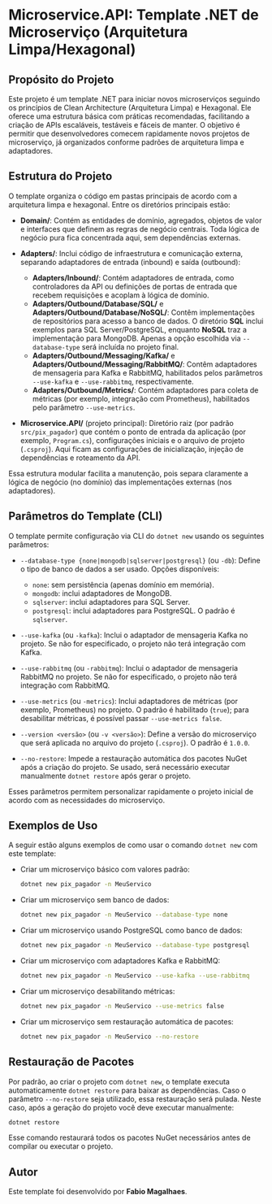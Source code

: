 # Microservice.API: Template .NET de Microserviço (Arquitetura Limpa/Hexagonal)

## Propósito do Projeto

Este projeto é um template .NET para iniciar novos microserviços seguindo os princípios de Clean Architecture (Arquitetura Limpa) e Hexagonal. Ele oferece uma estrutura básica com práticas recomendadas, facilitando a criação de APIs escaláveis, testáveis e fáceis de manter. O objetivo é permitir que desenvolvedores comecem rapidamente novos projetos de microserviço, já organizados conforme padrões de arquitetura limpa e adaptadores.

## Estrutura do Projeto

O template organiza o código em pastas principais de acordo com a arquitetura limpa e hexagonal. Entre os diretórios principais estão:

* **Domain/**: Contém as entidades de domínio, agregados, objetos de valor e interfaces que definem as regras de negócio centrais. Toda lógica de negócio pura fica concentrada aqui, sem dependências externas.
* **Adapters/**: Inclui código de infraestrutura e comunicação externa, separando adaptadores de entrada (inbound) e saída (outbound):

  * **Adapters/Inbound/**: Contém adaptadores de entrada, como controladores da API ou definições de portas de entrada que recebem requisições e acoplam à lógica de domínio.
  * **Adapters/Outbound/Database/SQL/** e **Adapters/Outbound/Database/NoSQL/**: Contêm implementações de repositórios para acesso a banco de dados. O diretório **SQL** inclui exemplos para SQL Server/PostgreSQL, enquanto **NoSQL** traz a implementação para MongoDB. Apenas a opção escolhida via `--database-type` será incluída no projeto final.
  * **Adapters/Outbound/Messaging/Kafka/** e **Adapters/Outbound/Messaging/RabbitMQ/**: Contêm adaptadores de mensageria para Kafka e RabbitMQ, habilitados pelos parâmetros `--use-kafka` e `--use-rabbitmq`, respectivamente.
  * **Adapters/Outbound/Metrics/**: Contém adaptadores para coleta de métricas (por exemplo, integração com Prometheus), habilitados pelo parâmetro `--use-metrics`.
* **Microservice.API/** (projeto principal): Diretório raiz (por padrão `src/pix_pagador`) que contém o ponto de entrada da aplicação (por exemplo, `Program.cs`), configurações iniciais e o arquivo de projeto (`.csproj`). Aqui ficam as configurações de inicialização, injeção de dependências e roteamento da API.

Essa estrutura modular facilita a manutenção, pois separa claramente a lógica de negócio (no domínio) das implementações externas (nos adaptadores).

## Parâmetros do Template (CLI)

O template permite configuração via CLI do `dotnet new` usando os seguintes parâmetros:

* `--database-type {none|mongodb|sqlserver|postgresql}` (ou `-db`): Define o tipo de banco de dados a ser usado. Opções disponíveis:

  * `none`: sem persistência (apenas domínio em memória).
  * `mongodb`: inclui adaptadores de MongoDB.
  * `sqlserver`: inclui adaptadores para SQL Server.
  * `postgresql`: inclui adaptadores para PostgreSQL.
    O padrão é `sqlserver`.
* `--use-kafka` (ou `-kafka`): Inclui o adaptador de mensageria Kafka no projeto. Se não for especificado, o projeto não terá integração com Kafka.
* `--use-rabbitmq` (ou `-rabbitmq`): Inclui o adaptador de mensageria RabbitMQ no projeto. Se não for especificado, o projeto não terá integração com RabbitMQ.
* `--use-metrics` (ou `-metrics`): Inclui adaptadores de métricas (por exemplo, Prometheus) no projeto. O padrão é habilitado (`true`); para desabilitar métricas, é possível passar `--use-metrics false`.
* `--version <versão>` (ou `-v <versão>`): Define a versão do microserviço que será aplicada no arquivo do projeto (`.csproj`). O padrão é `1.0.0`.
* `--no-restore`: Impede a restauração automática dos pacotes NuGet após a criação do projeto. Se usado, será necessário executar manualmente `dotnet restore` após gerar o projeto.

Esses parâmetros permitem personalizar rapidamente o projeto inicial de acordo com as necessidades do microserviço.

## Exemplos de Uso

A seguir estão alguns exemplos de como usar o comando `dotnet new` com este template:

* Criar um microserviço básico com valores padrão:

  ```bash
  dotnet new pix_pagador -n MeuServico
  ```
* Criar um microserviço sem banco de dados:

  ```bash
  dotnet new pix_pagador -n MeuServico --database-type none
  ```
* Criar um microserviço usando PostgreSQL como banco de dados:

  ```bash
  dotnet new pix_pagador -n MeuServico --database-type postgresql
  ```
* Criar um microserviço com adaptadores Kafka e RabbitMQ:

  ```bash
  dotnet new pix_pagador -n MeuServico --use-kafka --use-rabbitmq
  ```
* Criar um microserviço desabilitando métricas:

  ```bash
  dotnet new pix_pagador -n MeuServico --use-metrics false
  ```
* Criar um microserviço sem restauração automática de pacotes:

  ```bash
  dotnet new pix_pagador -n MeuServico --no-restore
  ```

## Restauração de Pacotes

Por padrão, ao criar o projeto com `dotnet new`, o template executa automaticamente `dotnet restore` para baixar as dependências. Caso o parâmetro `--no-restore` seja utilizado, essa restauração será pulada. Neste caso, após a geração do projeto você deve executar manualmente:

```bash
dotnet restore
```

Esse comando restaurará todos os pacotes NuGet necessários antes de compilar ou executar o projeto.

## Autor

Este template foi desenvolvido por **Fabio Magalhaes**.
